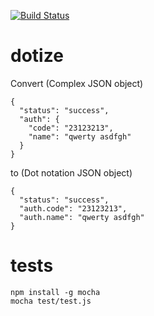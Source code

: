 [![Build Status](https://travis-ci.org/vardars/dotize.svg?branch=master)](https://travis-ci.org/vardars/dotize)

dotize
======

Convert (Complex JSON object)

    {
      "status": "success",
      "auth": {
        "code": "23123213",
        "name": "qwerty asdfgh"
      }
    }

to (Dot notation JSON object)

    {
      "status": "success",
      "auth.code": "23123213",
      "auth.name": "qwerty asdfgh"
    }

tests
=====

    npm install -g mocha
    mocha test/test.js
